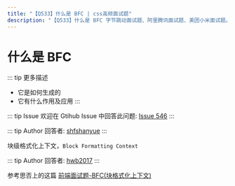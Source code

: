 ```yaml
---
title: "【Q533】什么是 BFC | css高频面试题"
description: "【Q533】什么是 BFC 字节跳动面试题、阿里腾讯面试题、美团小米面试题。"
---
```


# 什么是 BFC

::: tip 更多描述

- 它是如何生成的
- 它有什么作用及应用
  :::

::: tip Issue
欢迎在 Gtihub Issue 中回答此问题: [Issue 546](https://github.com/shfshanyue/Daily-Question/issues/546)
:::

::: tip Author
回答者: [shfshanyue](https://github.com/shfshanyue)
:::

块级格式化上下文，`Block Formatting Context`

::: tip Author
回答者: [hwb2017](https://github.com/hwb2017)
:::

参考思否上的这篇 [前端面试题-BFC(块格式化上下文) ](https://segmentfault.com/a/1190000013647777#:~:text=%E5%9D%97%E6%A0%BC%E5%BC%8F%E5%8C%96%E4%B8%8A%E4%B8%8B%E6%96%87%EF%BC%88Block%20Formatting,Context%EF%BC%8CBFC%EF%BC%89%E6%98%AFWeb%E9%A1%B5%E9%9D%A2%E7%9A%84%E5%8F%AF%E8%A7%86%E5%8C%96CSS%E6%B8%B2%E6%9F%93%E7%9A%84%E4%B8%80%E9%83%A8%E5%88%86%EF%BC%8C%E6%98%AF%E5%B8%83%E5%B1%80%E8%BF%87%E7%A8%8B%E4%B8%AD%E7%94%9F%E6%88%90%E5%9D%97%E7%BA%A7%E7%9B%92%E5%AD%90%E7%9A%84%E5%8C%BA%E5%9F%9F%EF%BC%8C%E4%B9%9F%E6%98%AF%E6%B5%AE%E5%8A%A8%E5%85%83%E7%B4%A0%E4%B8%8E%E5%85%B6%E4%BB%96%E5%85%83%E7%B4%A0%E7%9A%84%E4%BA%A4%E4%BA%92%E9%99%90%E5%AE%9A%E5%8C%BA%E5%9F%9F%E3%80%82%202.%E9%80%9A%E4%BF%97%E7%90%86%E8%A7%A3)
